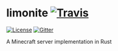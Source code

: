 # limonite [![Travis](https://img.shields.io/travis/iTXTech/limonite.svg)](https://travis-ci.org/iTXTech/limonite)

[![License](https://img.shields.io/badge/license-MIT%2FApache--2.0-blue.svg)](https://github.com/iTXTech/limonite/blob/master/LICENSE-APACHE)
[![Gitter](https://img.shields.io/badge/gitter-join%20chat-brightgreen.svg)](https://gitter.im/iTXTech/limonite)

A Minecraft server implementation in Rust 
